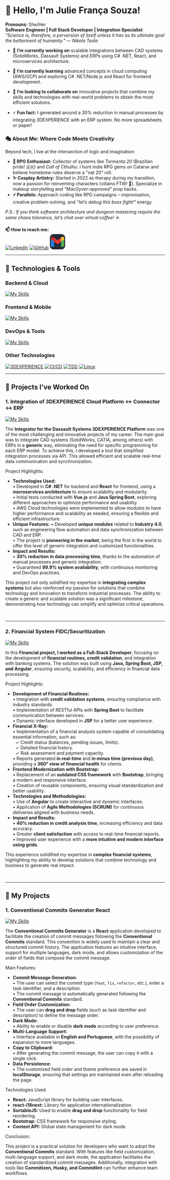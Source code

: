 

# 👋 **Hello, I'm Julie França Souza!**

**Pronouns:** She/Her  
**Software Engineer | Full Stack Developer | Integration Specialist**  
*"Science is, therefore, a perversion of itself unless it has as its ultimate goal the betterment of humanity." — Nikola Tesla*

- 🔭 **I’m currently working on** scalable integrations between CAD systems (SolidWorks, Dassault Systems) and ERPs using C# .NET, React, and microservices architecture.  

- 🌱 **I’m currently learning** advanced concepts in cloud computing (AWS/GCP) and exploring C# .NET/Node.js and React for frontend development. 

- 👯 **I’m looking to collaborate on** innovative projects that combine my skills and technologies with real-world problems to obtain the most efficient solutions.  

- ⚡ **Fun fact:** I generated around a 30% reduction in manual processes by integrating 3DEXPERIENCE with an ERP system. No more spreadsheets or paper!  

### 🎭 **About Me: Where Code Meets Creativity**  
Beyond tech, I live at the intersection of logic and imagination:  
- **🎲 RPG Enthusiast:** Collector of systems like *Tormenta 20* (Brazilian pride! 🇧🇷) and *Call of Cthulhu*. I hunt indie RPG gems on Catarse and believe homebrew rules deserve a "nat 20" roll.  
- **✨ Cosplay Artistry:** Started in 2022 as therapy during my transition, now a passion for reinventing characters (villains FTW! 🖤). Specialize in makeup storytelling and *"MacGyver-approved"* prop hacks.  
- **⚡ Parallels:** Approach coding like RPG campaigns – improvisation, creative problem-solving, and *"let’s debug this boss fight!"* energy.  

*P.S.: If you think software architecture and dungeon mastering require the same chaos tolerance, let’s chat over virtual coffee! ☕*  

**📫 How to reach me:**  
[![LinkedIn](https://skillicons.dev/icons?i=linkedin)](https://www.linkedin.com/in/juliefranca)
[![GitHub](https://skillicons.dev/icons?i=github)](https://github.com/JulieFranca)
<a href="mailto:juliefrancasouza@gmail.com" title="SolidWorks"><img src="https://raw.githubusercontent.com/tandpfun/skill-icons/main/icons/Gmail-Dark.svg" alt="SolidWorks" width="48px" height="48px"></a>


---

## 🚀 **Technologies & Tools**  

### **Backend & Cloud**  
[![My Skills](https://skillicons.dev/icons?i=java,spring,cs,net,nodejs,python,aws,azure,gcp&perline=12)]()

### **Frontend & Mobile**  
[![My Skills](https://skillicons.dev/icons?i=html,css,javascript,typescript,tailwind,react,angular,vue,wordpress,electron,flutter,kotlin&perline=12)]()

### **DevOps & Tools**  
[![My Skills](https://skillicons.dev/icons?i=jenkins,docker,kubernetes,postman,git,kafka,rabbitmq&perline=7)]()

### **Other Technologies**  

<a href="" title="3DEXPERIENCE"><img src="https://store.trimech.com/wp-content/uploads/2022/08/3DS_2020_3DEXPERIENCE_COMPASS_WHITE_RVB-870x1024.png" alt="3DEXPERIENCE" width="48px" height="48px"></a>
<a href="CI/CD" title="CI/CD"><img src="https://www.mabl.com/hubfs/CICDBlog.png" alt="CI/CD" width="60px" height="48px"></a>
<a href="TDD" title="TDD"><img src="https://static.thenounproject.com/png/106175-200.png" alt="TDD" width="48px" height="48px"></a>
[![Linux](https://skillicons.dev/icons?i=linux&perline=11)]()

---

## 💼 **Projects I’ve Worked On**  
### 1. **Integration of 3DEXPERIENCE Cloud Platform ↔ Connector ↔ ERP**  
[![My Skills](https://skillicons.dev/icons?i=java,spring,cs,net,aws,react,vue,javascript,html,css,tailwind,angular&perline=12)]()

<div class="integration-container">
  <p>The <b>Integrator for the Dassault Systems 3DEXPERIENCE Platform</b> was one of the most challenging and innovative projects of my career. The main goal was to integrate CAD systems (SolidWorks, CATIA, among others) with ERPs in a <b>generic</b> way, eliminating the need for specific programming for each ERP model. To achieve this, I developed a tool that simplified integration processes via API. This allowed efficient and scalable real-time data communication and synchronization.</p>
  
  <p class="integration-subtitle">Project Highlights:</p>
  <ul class="integration-list">
    <li>
      <b>Technologies Used:</b><br>
      • Developed in <b>C# .NET</b> for backend and <b>React</b> for frontend, using a <b>microservices architecture</b> to ensure scalability and modularity.<br>
      • Initial tests conducted with <b>Vue.js</b> and <b>Java Spring Boot</b>, exploring different approaches to optimize performance and usability.<br>
      • AWS Cloud technologies were implemented to allow modules to have higher performance and scalability as needed, ensuring a flexible and efficient infrastructure.  
    </li>
    <li>
      <b>Unique Features:</b>
      • Developed <b>unique modules</b> related to <b>Industry 4.0</b>, such as engineering flow automation and data synchronization between CAD and ERP.<br>
      • The project is <b>pioneering in the market</b>, being the first in the world to offer this level of generic integration and customized functionalities.
    </li>
    <li>
      <b>Impact and Results:</b><br>
      • <b>30% reduction in data processing time</b>, thanks to the automation of manual processes and generic integration.<br>
      • Guaranteed <b>99.9% system availability</b>, with continuous monitoring and DevOps practices.
    </li>
  </ul>
  
  <p>This project not only solidified my expertise in <b>integrating complex systems</b> but also reinforced my passion for solutions that combine technology and innovation to transform industrial processes. The ability to create a generic and scalable solution was a significant milestone, demonstrating how technology can simplify and optimize critical operations.</p>
</div><br>

---

### 2. **Financial System FIDC/Securitization**  
[![My Skills](https://skillicons.dev/icons?i=java,spring,angular,jsp&perline=12)]()
<div class="integration-container">
  <p>In this <b>Financial project, I worked as a Full-Stack Developer</b>, focusing on the development of <b>financial routines, credit validation</b>, and integration with banking systems. The solution was built using <b>Java, Spring Boot, JSP, and Angular</b>, ensuring security, scalability, and efficiency in financial data processing.</p>

  <p class="integration-subtitle">Project Highlights:</p>
  <ul class="integration-list">
    <li>
      <b>Development of Financial Routines:</b><br>
      • Integration with <b>credit validation systems</b>, ensuring compliance with industry standards.<br>
      • Implementation of RESTful APIs with <b>Spring Boot</b> to facilitate communication between services.<br>
      • Dynamic interface developed in <b>JSP</b> for a better user experience.
    </li>
    <li>
      <b>Financial X-Ray:</b><br>
      • Implementation of a financial analysis system capable of consolidating essential information, such as:<br>
      &nbsp;&nbsp;✓ Credit status (balances, pending issues, limits).<br>
      &nbsp;&nbsp;✓ Detailed financial history.<br>
      &nbsp;&nbsp;✓ Risk assessment and payment capacity.<br>
      • Reports generated <b>in real-time</b> and <b>in minus time (previous day)</b>, providing a <b>360° view of financial health</b> for clients.
    </li>
    <li>
      <b>Frontend Modernization with Bootstrap:</b><br>
      • Replacement of an <b>outdated CSS framework</b> with <b>Bootstrap</b>, bringing a modern and responsive interface.<br>
      • Creation of reusable components, ensuring visual standardization and better usability.
    </li>
    <li>
      <b>Technologies and Methodologies:</b><br>
      • Use of <b>Angular</b> to create interactive and dynamic interfaces.<br>
      • Application of <b>Agile Methodologies (SCRUM)</b> for continuous deliveries aligned with business needs.
    </li>
    <li>
      <b>Impact and Results:</b><br>
      • <b>40% reduction in credit analysis time</b>, increasing efficiency and data accuracy.<br>
      • Greater <b>client satisfaction</b> with access to real-time financial reports.<br>
      • Improved user experience with a <b>more intuitive and modern interface using grids</b>.
    </li>
  </ul>

  <p>This experience solidified my expertise in <b>complex financial systems</b>, highlighting my ability to develop solutions that combine technology and business to generate real impact.</p>
</div><br>

---

## 🌟 **My Projects**  

### 1. **Conventional Commits Generator React**  
[![My Skills](https://skillicons.dev/icons?i=react&perline=12)]()

<div class="integration-container">
  <p>The <b>Conventional Commits Generator</b> is a <b>React</b> application developed to facilitate the creation of commit messages following the <b>Conventional Commits</b> standard. This convention is widely used to maintain a clear and structured commit history. The application features an intuitive interface, support for multiple languages, dark mode, and allows customization of the order of fields that compose the commit message.</p>

  <p class="integration-subtitle">Main Features:</p>
  <ul class="integration-list">
    <li>
      <b>Commit Message Generation:</b><br>
      • The user can select the commit type (<code>feat</code>, <code>fix</code>, <code>refactor</code>, etc.), enter a task identifier, and a description.<br>
      • The commit message is automatically generated following the <b>Conventional Commits</b> standard.
    </li>
    <li>
      <b>Field Order Customization:</b><br>
      • The user can <b>drag and drop</b> fields (such as task identifier and description) to define the message order.
    </li>
    <li>
      <b>Dark Mode:</b><br>
      • Ability to enable or disable <b>dark mode</b> according to user preference.
    </li>
    <li>
      <b>Multi-Language Support:</b><br>
      • Interface available in <b>English and Portuguese</b>, with the possibility of expansion to more languages.
    </li>
    <li>
      <b>Copy to Clipboard:</b><br>
      • After generating the commit message, the user can copy it with a single click.
    </li>
    <li>
      <b>Data Persistence:</b><br>
      • The customized field order and theme preference are saved in <b>localStorage</b>, ensuring that settings are maintained even after reloading the page.
    </li>
  </ul>

  <p class="integration-subtitle">Technologies Used:</p>
  <ul class="integration-list">
    <li><b>React:</b> JavaScript library for building user interfaces.</li>
    <li><b>react-i18next:</b> Library for application internationalization.</li>
    <li><b>SortableJS:</b> Used to enable <b>drag and drop</b> functionality for field reordering.</li>
    <li><b>Bootstrap:</b> CSS framework for responsive styling.</li>
    <li><b>Context API:</b> Global state management for dark mode.</li>
  </ul>

  <p class="integration-subtitle">Conclusion:</p>
  <p>This project is a practical solution for developers who want to adopt the <b>Conventional Commits</b> standard. With features like field customization, multi-language support, and dark mode, the application facilitates the creation of standardized commit messages. Additionally, integration with tools like <b>Commitizen, Husky, and Commitlint</b> can further enhance team workflows.</p>
</div>